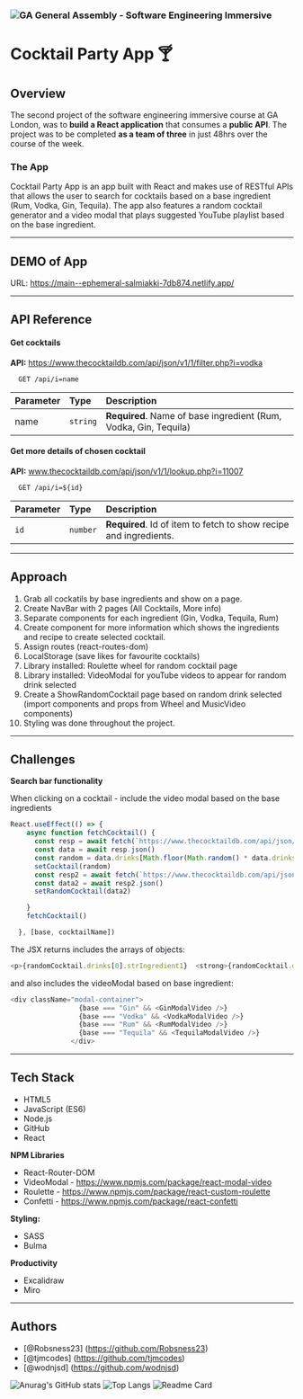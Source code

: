 
### ![GA](https://cloud.githubusercontent.com/assets/40461/8183776/469f976e-1432-11e5-8199-6ac91363302b.png) General Assembly - Software Engineering Immersive
# Cocktail Party App 🍸
 

## Overview

The second project of the software engineering immersive course at GA London, was to **build a React application** that consumes a **public API**.  The project was to be completed **as a team of three** in just 48hrs over the course of the week.

### The App

Cocktail Party App is an app built with React and makes use of RESTful APIs that allows the user to search for cocktails based on a base ingredient (Rum, Vodka, Gin, Tequila). The app also features a random cocktail generator and a video modal that plays suggested YouTube playlist based on the base ingredient.

---

## DEMO of App 
URL: https://main--ephemeral-salmiakki-7db874.netlify.app/

---

## API Reference

#### Get cocktails

**API:** https://www.thecocktaildb.com/api/json/v1/1/filter.php?i=vodka
```  
  GET /api/i=name
```

| Parameter | Type     | Description                |
| :-------- | :------- | :------------------------- |
| name | `string` | **Required**. Name of base ingredient (Rum, Vodka, Gin, Tequila) |

#### Get more details of chosen cocktail

**API:** www.thecocktaildb.com/api/json/v1/1/lookup.php?i=11007

```
  GET /api/i=${id}
```

| Parameter | Type     | Description                       |
| :-------- | :------- | :-------------------------------- |
| `id`      | `number` | **Required**. Id of item to fetch to show recipe and ingredients.|

---

## Approach

1. Grab all cockatils by base ingredients and show on a page. 
2. Create NavBar with 2 pages (All Cocktails, More info)
3. Separate components for each ingredient (Gin, Vodka, Tequila, Rum)
4. Create component for more information which shows the ingredients and recipe to create selected cocktail. 
5. Assign routes (react-routes-dom)
6. LocalStorage (save likes for favourite cocktails)
7. Library installed: Roulette wheel for random cocktail page
8. Library installed: VideoModal for youTube videos to appear for random drink selected
9. Create a ShowRandomCocktail page based on random drink selected (import components and props from Wheel and MusicVideo components)
10. Styling was done throughout the project. 

---

## Challenges

**Search bar functionality**

When clicking on a cocktail - include the video modal based on the base ingredients 


``` javascript
React.useEffect(() => {
    async function fetchCocktail() {
      const resp = await fetch(`https://www.thecocktaildb.com/api/json/v1/1/filter.php?i=${base}`)
      const data = await resp.json()
      const random = data.drinks[Math.floor(Math.random() * data.drinks.length)] // had to store random as a variable (inner scope) in order to use for setCocktail state.
      setCocktail(random)
      const resp2 = await fetch(`https://www.thecocktaildb.com/api/json/v1/1/lookup.php?i=${random.idDrink}`) // this endpoint was able to use the id from the random variable (base ingredient)
      const data2 = await resp2.json()
      setRandomCocktail(data2)

    }
    fetchCocktail()

  }, [base, cocktailName])

```


The JSX returns includes the arrays of objects: 

``` javascript
<p>{randomCocktail.drinks[0].strIngredient1}  <strong>{randomCocktail.drinks[0].strMeasure1}</strong></p>
```

and also includes the videoModal based on base ingredient: 

``` javascript
<div className="modal-container">
                 {base === "Gin" && <GinModalVideo />}
                 {base === "Vodka" && <VodkaModalVideo />}
                 {base === "Rum" && <RumModalVideo />}
                 {base === "Tequila" && <TequilaModalVideo />}
               </div>
```



---




## Tech Stack
* HTML5
* JavaScript (ES6)
* Node.js
* GitHub
* React

**NPM Libraries**
* React-Router-DOM
* VideoModal - https://www.npmjs.com/package/react-modal-video
* Roulette - https://www.npmjs.com/package/react-custom-roulette
* Confetti - https://www.npmjs.com/package/react-confetti 

**Styling:**
* SASS
* Bulma

**Productivity**
* Excalidraw
* Miro

---


## Authors

- [@Robsness23] (https://github.com/Robsness23)
- [@tjmcodes] (https://github.com/tjmcodes) 
- [@wodnjsd] (https://github.com/wodnjsd)



![Anurag's GitHub stats](https://github-readme-stats.vercel.app/api?username=tjmcodes&show_icons&theme=tokyonight)
![Top Langs](https://github-readme-stats.vercel.app/api/top-langs/?username=tjmcodes&theme=tokyonight)
![Readme Card](https://github-readme-stats.vercel.app/api/pin/?username=tjmcodes&repo=github-readme-stats)
